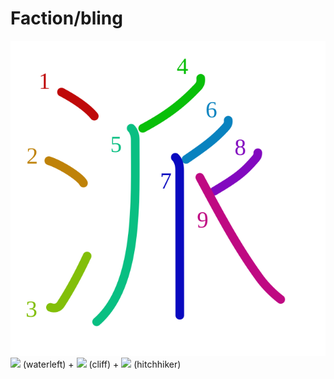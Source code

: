 # Faction/bling
![6d3e](Kanji/kanji-colorize/6d3e.svg)
![](http://www.kanjidamage.com/assets/radsmall/water-4770d222295684a6fc1b8e8cec486da119e1bcc2eac91d06622b4671e0098359.jpg) (waterleft) + ![](http://www.kanjidamage.com/assets/radsmall/cliff-033238b92aaa33526a3a50e8bed76b9510ef3410ce06897784bf7d2f0a51958d.jpg) (cliff) + ![](http://www.kanjidamage.com/assets/radsmall/faction-aff1edaacb1c1a1cd83595b0573030068faaa8a04965ab437afeec392600da4a.jpg) (hitchhiker)
